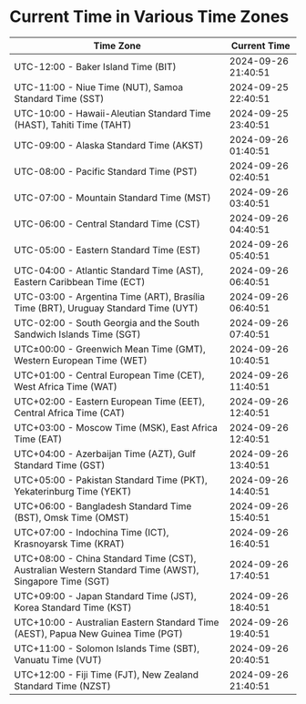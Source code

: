 # Current Time in Various Time Zones

| Time Zone | Current Time |
|-----------|--------------|
| UTC-12:00 - Baker Island Time (BIT) | 2024-09-26 21:40:51 |
| UTC-11:00 - Niue Time (NUT), Samoa Standard Time (SST) | 2024-09-25 22:40:51 |
| UTC-10:00 - Hawaii-Aleutian Standard Time (HAST), Tahiti Time (TAHT) | 2024-09-25 23:40:51 |
| UTC-09:00 - Alaska Standard Time (AKST) | 2024-09-26 01:40:51 |
| UTC-08:00 - Pacific Standard Time (PST) | 2024-09-26 02:40:51 |
| UTC-07:00 - Mountain Standard Time (MST) | 2024-09-26 03:40:51 |
| UTC-06:00 - Central Standard Time (CST) | 2024-09-26 04:40:51 |
| UTC-05:00 - Eastern Standard Time (EST) | 2024-09-26 05:40:51 |
| UTC-04:00 - Atlantic Standard Time (AST), Eastern Caribbean Time (ECT) | 2024-09-26 06:40:51 |
| UTC-03:00 - Argentina Time (ART), Brasília Time (BRT), Uruguay Standard Time (UYT) | 2024-09-26 06:40:51 |
| UTC-02:00 - South Georgia and the South Sandwich Islands Time (SGT) | 2024-09-26 07:40:51 |
| UTC±00:00 - Greenwich Mean Time (GMT), Western European Time (WET) | 2024-09-26 10:40:51 |
| UTC+01:00 - Central European Time (CET), West Africa Time (WAT) | 2024-09-26 11:40:51 |
| UTC+02:00 - Eastern European Time (EET), Central Africa Time (CAT) | 2024-09-26 12:40:51 |
| UTC+03:00 - Moscow Time (MSK), East Africa Time (EAT) | 2024-09-26 12:40:51 |
| UTC+04:00 - Azerbaijan Time (AZT), Gulf Standard Time (GST) | 2024-09-26 13:40:51 |
| UTC+05:00 - Pakistan Standard Time (PKT), Yekaterinburg Time (YEKT) | 2024-09-26 14:40:51 |
| UTC+06:00 - Bangladesh Standard Time (BST), Omsk Time (OMST) | 2024-09-26 15:40:51 |
| UTC+07:00 - Indochina Time (ICT), Krasnoyarsk Time (KRAT) | 2024-09-26 16:40:51 |
| UTC+08:00 - China Standard Time (CST), Australian Western Standard Time (AWST), Singapore Time (SGT) | 2024-09-26 17:40:51 |
| UTC+09:00 - Japan Standard Time (JST), Korea Standard Time (KST) | 2024-09-26 18:40:51 |
| UTC+10:00 - Australian Eastern Standard Time (AEST), Papua New Guinea Time (PGT) | 2024-09-26 19:40:51 |
| UTC+11:00 - Solomon Islands Time (SBT), Vanuatu Time (VUT) | 2024-09-26 20:40:51 |
| UTC+12:00 - Fiji Time (FJT), New Zealand Standard Time (NZST) | 2024-09-26 21:40:51 |
